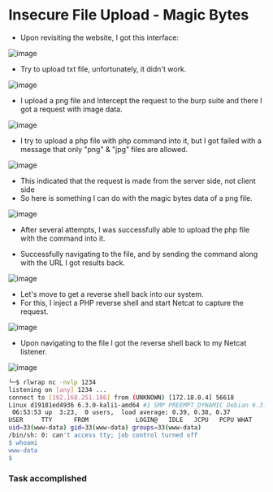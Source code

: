 # Insecure File Upload - Magic Bytes

- Upon revisiting the website, I got this interface:

![image](https://github.com/thesinghsec/WebVulnLab-Home_Lab/assets/126919241/7adb3cf7-0b83-48c9-9154-d8c3251e4472)

- Try to upload txt file, unfortunately, it didn't work.

![image](https://github.com/thesinghsec/WebVulnLab-Home_Lab/assets/126919241/15d0269b-c87d-459c-b64f-4dd89c8ae2e6)

- I upload a png file and Intercept the request to the burp suite and there I got a request with image data.

![image](https://github.com/thesinghsec/WebVulnLab-Home_Lab/assets/126919241/9e7de415-039f-46e2-9f04-7a03beb229e9)

- I try to upload a php file with php command into it, but I got failed with a message that only "png" & "jpg" files are allowed.

![image](https://github.com/thesinghsec/WebVulnLab-Home_Lab/assets/126919241/cb93754b-f3d6-42fa-957f-27d15b1627fc)

- This indicated that the request is made from the server side, not client side
- So here is something I can do with the magic bytes data of a png file.

![image](https://github.com/thesinghsec/WebVulnLab-Home_Lab/assets/126919241/ead3a5f3-a237-4d90-8417-34582c5056b7)

- After several attempts, I was successfully able to upload the php file with the command into it.


- Successfully navigating to the file, and by sending the command along with the URL I got results back.

![image](https://github.com/thesinghsec/WebVulnLab/assets/126919241/ad1aaf01-19ef-4fd7-810c-eb82d56122e0)

- Let's move to get a reverse shell back into our system.
- For this, I inject a PHP reverse shell and start Netcat to capture the request.

![image](https://github.com/thesinghsec/WebVulnLab/assets/126919241/edc7c18d-ed85-4f10-a531-adaf8b16651b)

- Upon navigating to the file I got the reverse shell back to my Netcat listener.

![image](https://github.com/thesinghsec/WebVulnLab/assets/126919241/485b3175-8c03-44da-916d-2a5047882332)

```bash
└─$ rlwrap nc -nvlp 1234
listening on [any] 1234 ...
connect to [192.168.251.186] from (UNKNOWN) [172.18.0.4] 56618
Linux d19181ed4936 6.3.0-kali1-amd64 #1 SMP PREEMPT_DYNAMIC Debian 6.3.7-1kali1 (2023-06-29) x86_64 GNU/Linux
 06:53:53 up  3:23,  0 users,  load average: 0.39, 0.38, 0.37
USER     TTY      FROM             LOGIN@   IDLE   JCPU   PCPU WHAT
uid=33(www-data) gid=33(www-data) groups=33(www-data)
/bin/sh: 0: can't access tty; job control turned off
$ whoami
www-data
$ 
```

### Task accomplished
